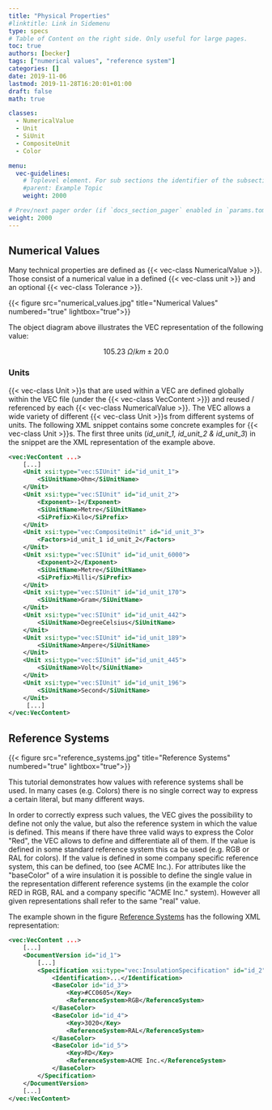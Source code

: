 ```yaml
---
title: "Physical Properties"
#linktitle: Link in Sidemenu
type: specs
# Table of Content on the right side. Only useful for large pages.
toc: true
authors: [becker]
tags: ["numerical values", "reference system"]
categories: []
date: 2019-11-06
lastmod: 2019-11-28T16:20:01+01:00
draft: false
math: true

classes:
  - NumericalValue
  - Unit
  - SiUnit
  - CompositeUnit
  - Color

menu:
  vec-guidelines:
    # Toplevel element. For sub sections the identifier of the subsection
    #parent: Example Topic
    weight: 2000

# Prev/next pager order (if `docs_section_pager` enabled in `params.toml`)
weight: 2000
---
```

## Numerical Values 

Many technical properties are defined as {{< vec-class NumericalValue >}}. Those consist of a numerical value in a defined  {{< vec-class unit >}} and an optional {{< vec-class Tolerance >}}.

{{< figure src="numerical_values.jpg" title="Numerical Values" numbered="true" lightbox="true">}} 

The object diagram above illustrates the VEC representation of the following value: 

$$105.23 \ \Omega /km \pm 20.0$$ 

### Units
{{< vec-class Unit >}}s that are used within a VEC are defined globally within the VEC file (under the {{< vec-class VecContent >}}) and reused / referenced by each {{< vec-class NumericalValue >}}. The VEC allows a wide variety of different {{< vec-class Unit >}}s from different systems of units. The following XML snippet contains some concrete examples for {{< vec-class Unit >}}s. The first three units (*id_unit_1, id_unit_2 & id_unit_3*) in the snippet are the XML representation of the example above.

```xml
<vec:VecContent ...>
    [...]
    <Unit xsi:type="vec:SIUnit" id="id_unit_1">
        <SiUnitName>Ohm</SiUnitName>
    </Unit>
    <Unit xsi:type="vec:SIUnit" id="id_unit_2">
        <Exponent>-1</Exponent>
        <SiUnitName>Metre</SiUnitName>
        <SiPrefix>Kilo</SiPrefix>
    </Unit>
    <Unit xsi:type="vec:CompositeUnit" id="id_unit_3">
        <Factors>id_unit_1 id_unit_2</Factors>
    </Unit>
    <Unit xsi:type="vec:SIUnit" id="id_unit_6000">
        <Exponent>2</Exponent>
        <SiUnitName>Metre</SiUnitName>
        <SiPrefix>Milli</SiPrefix>
    </Unit>
    <Unit xsi:type="vec:SIUnit" id="id_unit_170">
        <SiUnitName>Gram</SiUnitName>
    </Unit>
    <Unit xsi:type="vec:SIUnit" id="id_unit_442">
        <SiUnitName>DegreeCelsius</SiUnitName>
    </Unit>
    <Unit xsi:type="vec:SIUnit" id="id_unit_189">
        <SiUnitName>Ampere</SiUnitName>
    </Unit>
    <Unit xsi:type="vec:SIUnit" id="id_unit_445">
        <SiUnitName>Volt</SiUnitName>
    </Unit>
    <Unit xsi:type="vec:SIUnit" id="id_unit_196">
        <SiUnitName>Second</SiUnitName>
    </Unit>
     [...]
</vec:VecContent>
```

## Reference Systems
{{< figure src="reference_systems.jpg" title="Reference Systems" numbered="true" lightbox="true">}} 

This tutorial demonstrates how values with reference systems shall be used. In many cases (e.g. Colors) there is no single correct way to express a certain literal, but many different ways.

In order to correctly express such values, the VEC gives the possibility to define not only the value, but also the reference system in which the value is defined. This means if there have three valid ways to express the Color "Red", the VEC allows to define and differentiate all of them. If the value is defined in some standard reference system this ca be used (e.g. RGB or RAL for colors). If the value is defined in some company specific reference system, this can be defined, too (see ACME Inc.). For attributes like the "baseColor" of a wire insulation it is possible to define the single value in the representation different reference systems (in the example the color RED in RGB, RAL and a company specific "ACME Inc." system). However all given representations shall refer to the same "real" value.

The example shown in the figure [Reference Systems](#figure-reference-systems) has the following XML representation:
```xml
<vec:VecContent ...>
    [...]
    <DocumentVersion id="id_1">
        [...]
        <Specification xsi:type="vec:InsulationSpecification" id="id_2">
            <Identification>...</Identification>
            <BaseColor id="id_3">
                <Key>#CC0605</Key>
                <ReferenceSystem>RGB</ReferenceSystem>
            </BaseColor>
            <BaseColor id="id_4">
                <Key>3020</Key>
                <ReferenceSystem>RAL</ReferenceSystem>
            </BaseColor>
            <BaseColor id="id_5">
                <Key>RD</Key>
                <ReferenceSystem>ACME Inc.</ReferenceSystem>
            </BaseColor>
        </Specification>
    </DocumentVersion>
    [...]
</vec:VecContent>
```